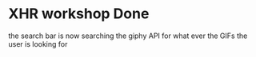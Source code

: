 # XHR workshop Done 
the search bar is now searching the giphy API for what ever the GIFs the user is looking for  
